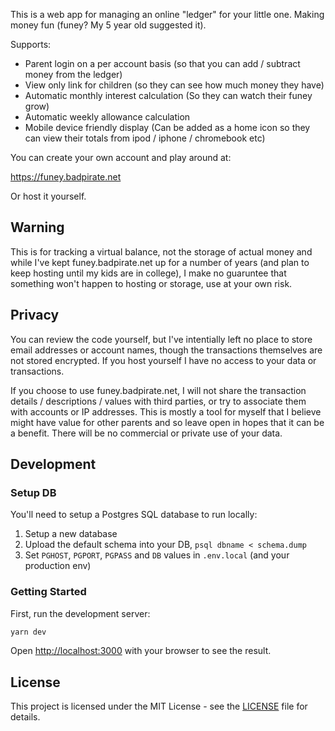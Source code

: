 This is a web app for managing an online "ledger" for your little one.  Making money fun (funey?  My 5 year old suggested it).

Supports:

*  Parent login on a per account basis (so that you can add / subtract money from the ledger)
*  View only link for children (so they can see how much money they have)
*  Automatic monthly interest calculation (So they can watch their funey grow)
*  Automatic weekly allowance calculation
*  Mobile device friendly display (Can be added as a home icon so they can view their totals from ipod / iphone / chromebook etc)

You can create your own account and play around at:

https://funey.badpirate.net

Or host it yourself.

## Warning

This is for tracking a virtual balance, not the storage of actual money and while I've kept funey.badpirate.net 
up for a number of years (and plan to keep hosting until my kids are in college), I
make no guaruntee that something won't happen to hosting or storage, use at your own risk.

## Privacy

You can review the code yourself, but I've intentially left no place to store email addresses or account names,
though the transactions themselves are not stored encrypted. If you host yourself I have no access to your data
or transactions.

If you choose to use funey.badpirate.net, I will not share the transaction details / descriptions / values with
third parties, or try to associate them with accounts or IP addresses.  This is mostly a tool for myself that
I believe might have value for other parents and so leave open in hopes that it can be a benefit.  There will be 
no commercial or private use of your data.

## Development

### Setup DB

You'll need to setup a Postgres SQL database to run locally:

1.  Setup a new database
2.  Upload the default schema into your DB, `psql dbname < schema.dump`
3.  Set `PGHOST`, `PGPORT`, `PGPASS` and `DB` values in `.env.local` (and your production env)

### Getting Started

First, run the development server:

```bash
yarn dev
```

Open [http://localhost:3000](http://localhost:3000) with your browser to see the result.

## License

This project is licensed under the MIT License - see the [LICENSE](LICENSE) file for details.